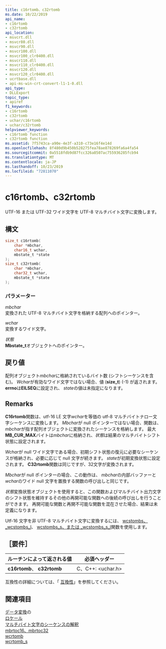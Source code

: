 ```yaml
---
title: c16rtomb、c32rtomb
ms.date: 10/22/2019
api_name:
- c16rtomb
- c32rtomb
api_location:
- msvcrt.dll
- msvcr80.dll
- msvcr90.dll
- msvcr100.dll
- msvcr100_clr0400.dll
- msvcr110.dll
- msvcr110_clr0400.dll
- msvcr120.dll
- msvcr120_clr0400.dll
- ucrtbase.dll
- api-ms-win-crt-convert-l1-1-0.dll
api_type:
- DLLExport
topic_type:
- apiref
f1_keywords:
- c16rtomb
- c32rtomb
- uchar/c16rtomb
- uchar/c32rtomb
helpviewer_keywords:
- c16rtomb function
- c32rtomb function
ms.assetid: 7f5743ca-a90e-4e3f-a310-c73e16f4e14d
ms.openlocfilehash: 8f480d9b450b528275fea78ae878269fa6a4fa54
ms.sourcegitcommit: 0a5518fdb9d87fcc326a8507ac755936285fcb94
ms.translationtype: MT
ms.contentlocale: ja-JP
ms.lasthandoff: 10/23/2019
ms.locfileid: "72811070"
---
```

# <a name="c16rtomb-c32rtomb"></a>c16rtomb、c32rtomb

UTF-16 または UTF-32 ワイド文字を UTF-8 マルチバイト文字に変換します。

## <a name="syntax"></a>構文

```C
size_t c16rtomb(
    char *mbchar,
    char16_t wchar,
    mbstate_t *state
);
size_t c32rtomb(
    char *mbchar,
    char32_t wchar,
    mbstate_t *state
);
```

### <a name="parameters"></a>パラメーター

*mbchar*\
変換された UTF-8 マルチバイト文字を格納する配列へのポインター。

*wchar*\
変換するワイド文字。

*状態*\
**Mbstate_t**オブジェクトへのポインター。

## <a name="return-value"></a>戻り値

配列オブジェクト*mbchar*に格納されているバイト数 (シフトシーケンスを含む)。 *Wchar*が有効なワイド文字ではない場合、値 (**size_t**) (-1) が返されます。 **errno**は**EILSEQ**に設定され、 *state*の値は未指定になります。

## <a name="remarks"></a>Remarks

**C16rtomb**関数は、utf-16 LE 文字*wchar*を等価の utf-8 マルチバイトナロー文字シーケンスに変換します。 *Mbchar*が null ポインターではない場合、関数は、 *mbchar*が指す配列オブジェクトに変換されたシーケンスを格納します。 最大**MB_CUR_MAX**バイトは*mbchar*に格納され、*状態*は結果のマルチバイトシフト状態に設定されます。

*Wchar*が null ワイド文字である場合、初期シフト状態の復元に必要なシーケンスが格納され、必要に応じて null 文字が続きます。 *state*が初期変換状態に設定されます。 **C32rtomb**関数は同じですが、32文字が変換されます。

*Mbchar*が null ポインターの場合、この動作は、 *mbchar*の内部バッファーと*wchar*のワイド null 文字を置換する関数の呼び出しと同じです。

*状態*変換状態オブジェクトを使用すると、この関数およびマルチバイト出力文字のシフト状態を維持するその他の再開可能な関数への後続の呼び出しを行うことができます。 再開可能な関数と再開不可能な関数を混在させた場合、結果は未定義になります。

Utf-16 文字を非 UTF-8 マルチバイト文字に変換するには、 [wcstombs、_wcstombs_l](wcstombs-wcstombs-l.md)、 [wcstombs_s、または _wcstombs_s_l](wcstombs-s-wcstombs-s-l.md)関数を使用します。

## <a name="requirements"></a>［要件］

|ルーチンによって返される値|必須ヘッダー|
|-------------|---------------------|
|**c16rtomb**、 **c32rtomb**|C、C++: \<uchar.h>|

互換性の詳細については、「 [互換性](../compatibility.md)」を参照してください。

## <a name="see-also"></a>関連項目

[データ変換](../data-conversion.md)の\
[ロケール](../locale.md)\
[マルチバイト文字のシーケンスの解釈](../interpretation-of-multibyte-character-sequences.md)\
[mbrtoc16、mbrtoc32](mbrtoc16-mbrtoc323.md)\
[wcrtomb](wcrtomb.md)\
[wcrtomb_s](wcrtomb-s.md)
